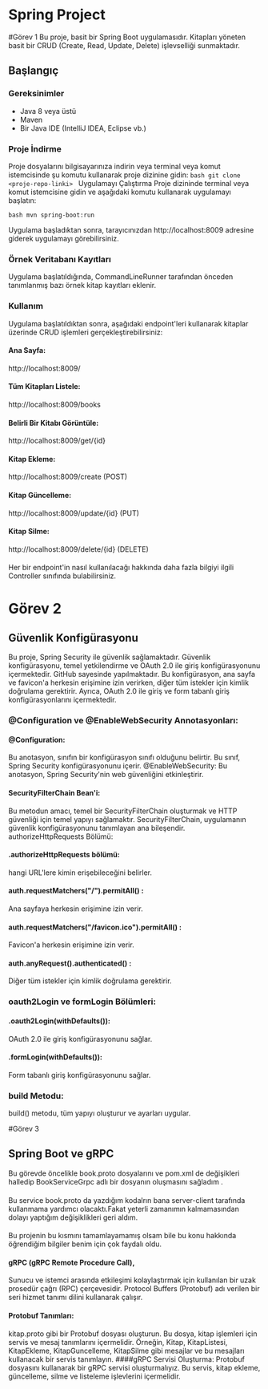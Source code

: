 # Spring Project
#Görev 1
Bu proje, basit bir Spring Boot uygulamasıdır. Kitapları yöneten basit bir CRUD (Create, Read, Update, Delete) işlevselliği sunmaktadır.

## Başlangıç

### Gereksinimler
- Java 8 veya üstü
- Maven
- Bir Java IDE (IntelliJ IDEA, Eclipse vb.)

### Proje İndirme
Proje dosyalarını bilgisayarınıza indirin veya terminal veya komut istemcisinde şu komutu kullanarak proje dizinine gidin:
```bash git clone <proje-repo-linki> ```
Uygulamayı Çalıştırma
Proje dizininde terminal veya komut istemcisine gidin ve aşağıdaki komutu kullanarak uygulamayı başlatın:

```bash mvn spring-boot:run ```


Uygulama başladıktan sonra, tarayıcınızdan http://localhost:8009 adresine giderek uygulamayı görebilirsiniz.

### Örnek Veritabanı Kayıtları
Uygulama başlatıldığında, CommandLineRunner tarafından önceden tanımlanmış bazı örnek kitap kayıtları eklenir.

### Kullanım
Uygulama başlatıldıktan sonra, aşağıdaki endpoint'leri kullanarak kitaplar üzerinde CRUD işlemleri gerçekleştirebilirsiniz:

#### Ana Sayfa: 
http://localhost:8009/
#### Tüm Kitapları Listele: 
http://localhost:8009/books
#### Belirli Bir Kitabı Görüntüle: 
http://localhost:8009/get/{id}
#### Kitap Ekleme: 
http://localhost:8009/create (POST)
#### Kitap Güncelleme: 
http://localhost:8009/update/{id} (PUT)
#### Kitap Silme: 
http://localhost:8009/delete/{id} (DELETE)
####
Her bir endpoint'in nasıl kullanılacağı hakkında daha fazla bilgiyi ilgili Controller sınıfında bulabilirsiniz.
####
# Görev 2
## Güvenlik Konfigürasyonu
Bu proje, Spring Security ile güvenlik sağlamaktadır.  Güvenlik konfigürasyonu, temel yetkilendirme ve OAuth 2.0 ile giriş konfigürasyonunu içermektedir. GitHub sayesinde yapılmaktadır.
Bu konfigürasyon, ana sayfa ve favicon'a herkesin erişimine izin verirken, diğer tüm istekler için kimlik doğrulama gerektirir. Ayrıca, OAuth 2.0 ile giriş ve form tabanlı giriş konfigürasyonlarını içermektedir.

### @Configuration ve @EnableWebSecurity Annotasyonları:

#### @Configuration: 
Bu anotasyon, sınıfın bir konfigürasyon sınıfı olduğunu belirtir. Bu sınıf, Spring Security konfigürasyonunu içerir.
@EnableWebSecurity: Bu anotasyon, Spring Security'nin web güvenliğini etkinleştirir.
#### SecurityFilterChain Bean'i:

Bu metodun amacı, temel bir SecurityFilterChain oluşturmak ve HTTP güvenliği için temel yapıyı sağlamaktır.
SecurityFilterChain, uygulamanın güvenlik konfigürasyonunu tanımlayan ana bileşendir.
authorizeHttpRequests Bölümü:

#### .authorizeHttpRequests bölümü: 
hangi URL'lere kimin erişebileceğini belirler.
#### auth.requestMatchers("/").permitAll() : 
Ana sayfaya herkesin erişimine izin verir.
#### auth.requestMatchers("/favicon.ico").permitAll() : 
Favicon'a herkesin erişimine izin verir.
#### auth.anyRequest().authenticated() : 
Diğer tüm istekler için kimlik doğrulama gerektirir.
### oauth2Login ve formLogin Bölümleri:

#### .oauth2Login(withDefaults()): 
OAuth 2.0 ile giriş konfigürasyonunu sağlar.
#### .formLogin(withDefaults()): 
Form tabanlı giriş konfigürasyonunu sağlar.
### build Metodu:
build() metodu, tüm yapıyı oluşturur ve ayarları uygular.

#Görev 3
## Spring Boot ve gRPC
Bu görevde öncelikle book.proto dosyalarını ve pom.xml de değişikleri halledip BookServiceGrpc adlı bir dosyanın oluşmasını sağladım .
####
Bu service book.proto da yazdığım kodalrın bana server-client tarafında kullanmama yardımcı olacaktı.Fakat yeterli zamanımın kalmamasından dolayı yaptığım değişiklikleri geri aldım.
####
Bu projenin bu kısmını tamamlayamamış olsam bile bu konu hakkında öğrendiğim bilgiler benim için çok faydalı oldu.
#### gRPC (gRPC Remote Procedure Call), 
Sunucu ve istemci arasında etkileşimi kolaylaştırmak için kullanılan bir uzak prosedür çağrı (RPC) çerçevesidir. Protocol Buffers (Protobuf) adı verilen bir seri hizmet tanımı dilini kullanarak çalışır.
#### Protobuf Tanımları:
kitap.proto gibi bir Protobuf dosyası oluşturun. Bu dosya, kitap işlemleri için servis ve mesaj tanımlarını içermelidir. Örneğin, Kitap, KitapListesi, KitapEkleme, KitapGuncelleme, KitapSilme gibi mesajlar ve bu mesajları kullanacak bir servis tanımlayın.
####gRPC Servisi Oluşturma:
Protobuf dosyasını kullanarak bir gRPC servisi oluşturmalıyız. Bu servis, kitap ekleme, güncelleme, silme ve listeleme işlevlerini içermelidir.


